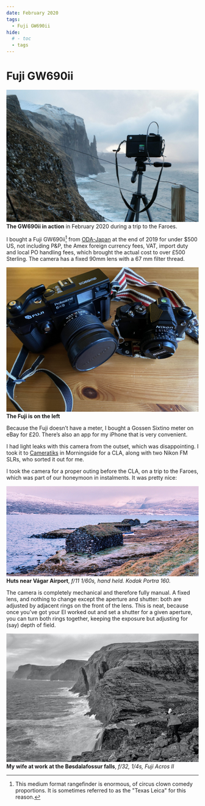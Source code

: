 ```yaml
---
date: February 2020
tags: 
  - Fuji GW690ii
hide:
  # - toc
  - tags
---
```


# Fuji GW690ii

![](/img/GW690ii-faroes.jpg)
**The GW690ii in action** in February 2020 during a trip to the Faroes.

I bought a Fuji GW690ii[^2] from [ODA-Japan](https://www.ebay.co.uk/str/odacamerajapan) at the end of 2019 for under $500 US, not including P&P, the Amex foreign currency fees, VAT, import duty and local PO handling fees, which brought the actual cost to over £500 Sterling. The camera has a fixed 90mm lens with a 67 mm filter thread. 

![](/img/IMG_8582.jpg)
**The Fuji is on the left**

Because the Fuji doesn’t have a meter, I bought a Gossen Sixtino meter on eBay for £20. There’s also an app for my iPhone that is very convenient.

I had light leaks with this camera from the outset, which was disappointing. I took it to [Cameratiks](https://www.cameratiks.co.uk/) in Morningside for a CLA, along with two Nikon FM SLRs, who sorted it out for me.

I took the camera for a proper outing before the CLA, on a trip to the Faroes, which was part of our honeymoon in instalments. It was pretty nice:

![](/img/Portra-160-2.4-Feb-13-2020-1-sm.jpg)
**Huts near Vágar Airport**, *f/11 1/60s, hand held. Kodak Portra 160.*

The camera is completely mechanical and therefore fully manual. A fixed lens, and nothing to change except the aperture and shutter: both are adjusted by adjacent rings on the front of the lens. This is neat, because once you've got your EI worked out and set a shutter for a given aperture, you can turn both rings together, keeping the exposure but adjusting for (say) depth of field.

![](/img/Fuji-Acros-II-2.2-sm.jpg)
**My wife at work at the Bøsdalafossur falls**, *f/32, 1/4s, Fuji Acros II*


[^2]: This medium format rangefinder is enormous, of circus clown comedy proportions. It is sometimes referred to as the "Texas Leica" for this reason.

